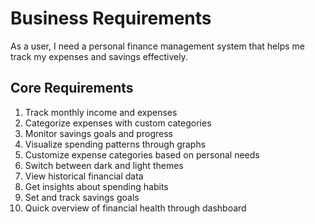 # Business Requirements

As a user, I need a personal finance management system that helps me track my expenses and savings effectively.

## Core Requirements

1. Track monthly income and expenses
2. Categorize expenses with custom categories
3. Monitor savings goals and progress
4. Visualize spending patterns through graphs
5. Customize expense categories based on personal needs
6. Switch between dark and light themes
7. View historical financial data
8. Get insights about spending habits
9. Set and track savings goals
10. Quick overview of financial health through dashboard
